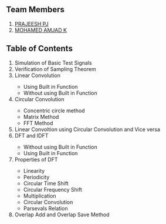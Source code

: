 ## Team Members
  <ol>
    <li><a href="https://github.com/prajeeshpj">PRAJEESH PJ</a></li>
    <li><a href="https://github.com/aaaamjad">MOHAMED AMJAD K</a></li>
  </ol>
  
 ## Table of Contents
   <ol>
     <li>Simulation of Basic Test Signals</li>
     <li>Verification of Sampling Theorem</li>
     <li>Linear Convolution</li>
       <ul>
         <li>Using Built in Function</li>
         <li>Without using Built in Function</li>
       </ul>
     <li>Circular Convolution</li>
       <ul>
         <li>Concentric circle method</li>
         <li>Matrix Method</li>
         <li>FFT Method</li>
       </ul>
     <li>Linear Convoltion using Circular Convolution and Vice versa</li>
    <li> DFT and IDFT</li>
     <ul>
      <li>Without using Built in Function</li>
       <li>Using Built in Function</li>
     </ul>
    <li> Properties of DFT</li>
    <ul>
     <li>Linearity</li>
     <li>Periodicity</li>
     <li>Circular Time Shift</li>
     <li>Circular Frequency Shift</li>
     <li>Multiplication</li>
     <li>Circular Convolution</li>
     <li>Parsevals Relation</li>
    </ul>
     <li>Overlap Add and Overlap Save Method</li>
   </ol>
